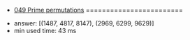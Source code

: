 + [049 Prime permutations](http://projecteuler.net/problem=49)
========================

- answer: [(1487, 4817, 8147), (2969, 6299, 9629)] 
- min used time: 43 ms

